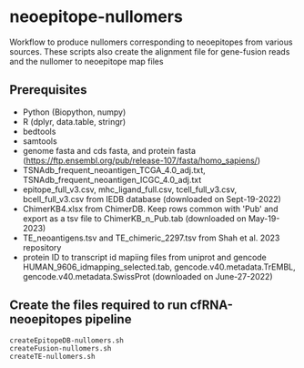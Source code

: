 # neoepitope-nullomers
Workflow to produce nullomers corresponding to neoepitopes from various sources. These scripts also create the alignment file for gene-fusion reads and the nullomer to neoepitope map files

## Prerequisites
- Python (Biopython, numpy)
- R (dplyr, data.table, stringr)
- bedtools
- samtools
- genome fasta and cds fasta, and protein fasta (https://ftp.ensembl.org/pub/release-107/fasta/homo_sapiens/)
- TSNAdb_frequent_neoantigen_TCGA_4.0_adj.txt, TSNAdb_frequent_neoantigen_ICGC_4.0_adj.txt 
- epitope_full_v3.csv, mhc_ligand_full.csv, tcell_full_v3.csv, bcell_full_v3.csv from IEDB database (downloaded on Sept-19-2022)
- ChimerKB4.xlsx from ChimerDB. Keep rows common with 'Pub' and export as a tsv file to ChimerKB_n_Pub.tab  (downloaded on May-19-2023)
- TE_neoantigens.tsv and TE_chimeric_2297.tsv from Shah et al. 2023 repository 
- protein ID to transcript id mapiing files from uniprot and gencode HUMAN_9606_idmapping_selected.tab, gencode.v40.metadata.TrEMBL, gencode.v40.metadata.SwissProt  (downloaded on June-27-2022)

## Create the files required to run cfRNA-neoepitopes pipeline
 
```
createEpitopeDB-nullomers.sh
createFusion-nullomers.sh
createTE-nullomers.sh
```

